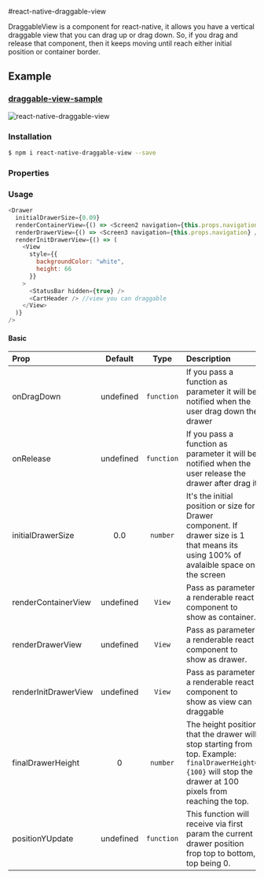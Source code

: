 #react-native-draggable-view

DraggableView is a component for react-native, it allows you have a vertical draggable view that you can drag up or drag down. So, if you drag and release that component, then it keeps moving until reach either initial position or container border.

## Example

### [draggable-view-sample](https://github.com/yaraht17/react-native-draggable-view/tree/master/example/CartView)

![react-native-draggable-view](https://media.giphy.com/media/BA1ucRPKMNM9q/giphy.gif)

### Installation

```bash
$ npm i react-native-draggable-view --save
```

### Properties

### Usage

```javascript
<Drawer
  initialDrawerSize={0.09}
  renderContainerView={() => <Screen2 navigation={this.props.navigation} />}
  renderDrawerView={() => <Screen3 navigation={this.props.navigation} />}
  renderInitDrawerView={() => (
    <View
      style={{
        backgroundColor: "white",
        height: 66
      }}
    >
      <StatusBar hidden={true} />
      <CartHeader /> //view you can draggable
    </View>
  )}
/>
```

#### Basic

| Prop                 |  Default  |    Type    | Description                                                                                                                                                   |
| :------------------- | :-------: | :--------: | :------------------------------------------------------------------------------------------------------------------------------------------------------------ |
| onDragDown           | undefined | `function` | If you pass a function as parameter it will be notified when the user drag down the drawer                                                                    |
| onRelease            | undefined | `function` | If you pass a function as parameter it will be notified when the user release the drawer after drag it                                                        |
| initialDrawerSize    |    0.0    |  `number`  | It's the initial position or size for Drawer component. If drawer size is 1 that means its using 100% of avalaible space on the screen                        |
| renderContainerView  | undefined |   `View`   | Pass as parameter a renderable react component to show as container.                                                                                          |
| renderDrawerView     | undefined |   `View`   | Pass as parameter a renderable react component to show as drawer.                                                                                             |
| renderInitDrawerView | undefined |   `View`   | Pass as parameter a renderable react component to show as view can draggable                                                                                  |
| finalDrawerHeight    |     0     |  `number`  | The height position that the drawer will stop starting from top. Example: `finalDrawerHeight={100}` will stop the drawer at 100 pixels from reaching the top. |
| positionYUpdate      | undefined | `function` | This function will receive via first param the current drawer position frop top to bottom, top being 0.                                                       |
